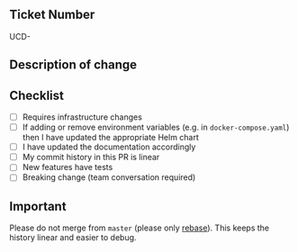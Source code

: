 ## Ticket Number
<!-- Add the number from the Jira board -->
UCD-

## Description of change
<!-- Please describe the change -->

## Checklist
<!-- Put an `x` in all the boxes that apply: -->
- [ ] Requires infrastructure changes
- [ ] If adding or remove environment variables (e.g. in `docker-compose.yaml`) then I have updated the appropriate Helm chart
- [ ] I have updated the documentation accordingly
- [ ] My commit history in this PR is linear
- [ ] New features have tests
- [ ] Breaking change (team conversation required)

## Important

Please do not merge from `master` (please only [rebase](https://github.com/foundry4/appeal-planning-decision/wiki/An-intro-to-Git-Rebase)). This keeps the history linear and easier to debug.
